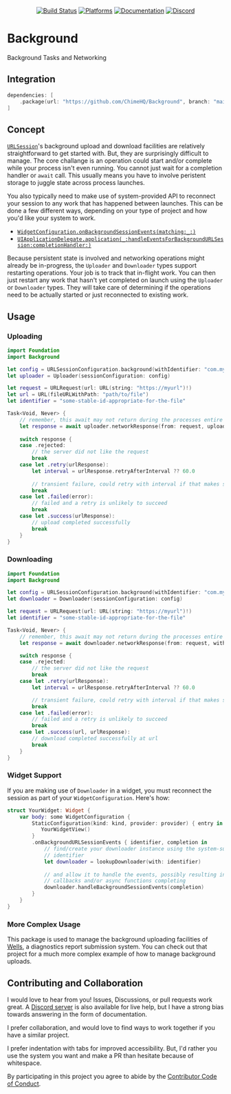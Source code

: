 <div align="center">

[![Build Status][build status badge]][build status]
[![Platforms][platforms badge]][platforms]
[![Documentation][documentation badge]][documentation]
[![Discord][discord badge]][discord]

</div>

# Background
Background Tasks and Networking

## Integration

```swift
dependencies: [
    .package(url: "https://github.com/ChimeHQ/Background", branch: "main")
]
```

## Concept

[`URLSession`](https://developer.apple.com/documentation/foundation/urlsession)'s background upload and download facilities are relatively straightforward to get started with. But, they are surprisingly difficult to manage. The core challange is an operation could start and/or complete while your process isn't even running. You cannot just wait for a completion handler or `await` call. This usually means you have to involve peristent storage to juggle state across process launches.

You also typically need to make use of system-provided API to reconnect your session to any work that has happened between launches. This can be done a few different ways, depending on your type of project and how you'd like your system to work.

- [`WidgetConfiguration.onBackgroundSessionEvents(matching:_:)`](https://developer.apple.com/documentation/swiftui/widgetconfiguration/onbackgroundurlsessionevents(matching:_:)-2e152)
- [`UIApplicationDelegate.application(_:handleEventsForBackgroundURLSession:completionHandler:)`](https://developer.apple.com/documentation/uikit/uiapplicationdelegate/1622941-application)

Because persistent state is involved and networking operations might already be in-progress, the `Uploader` and `Downloader` types support restarting operations. Your job is to track that in-flight work. You can then just restart any work that hasn't yet completed on launch using the `Uploader` or `Downloader` types. They will take care of determining if the operations need to be actually started or just reconnected to existing work.

## Usage

### Uploading

```swift
import Foundation
import Background

let config = URLSessionConfiguration.background(withIdentifier: "com.my.background-id")
let uploader = Uploader(sessionConfiguration: config)

let request = URLRequest(url: URL(string: "https://myurl")!)
let url = URL(fileURLWithPath: "path/to/file")
let identifier = "some-stable-id-appropriate-for-the-file"

Task<Void, Never> {
    // remember, this await may not return during the processes entire lifecycle!
    let response = await uploader.networkResponse(from: request, uploading: url, with: identifier)
    
    switch response {
    case .rejected:
        // the server did not like the request
        break
    case let .retry(urlResponse):
        let interval = urlResponse.retryAfterInterval ?? 60.0
        
        // transient failure, could retry with interval if that makes sense
        break
    case let .failed(error):
        // failed and a retry is unlikely to succeed
        break
    case let .success(urlResponse):
        // upload completed successfully
        break
    }
}
```

### Downloading

```swift
import Foundation
import Background

let config = URLSessionConfiguration.background(withIdentifier: "com.my.background-id")
let downloader = Downloader(sessionConfiguration: config)

let request = URLRequest(url: URL(string: "https://myurl")!)
let identifier = "some-stable-id-appropriate-for-the-file"

Task<Void, Never> {
    // remember, this await may not return during the processes entire lifecycle!
    let response = await downloader.networkResponse(from: request, with: identifier)

    switch response {
    case .rejected:
        // the server did not like the request
        break
    case let .retry(urlResponse):
        let interval = urlResponse.retryAfterInterval ?? 60.0

        // transient failure, could retry with interval if that makes sense
        break
    case let .failed(error):
        // failed and a retry is unlikely to succeed
        break
    case let .success(url, urlResponse):
        // download completed successfully at url
        break
    }
}
```

### Widget Support

If you are making use of `Downloader` in a widget, you must reconnect the session as part of your `WidgetConfiguration`. Here's how:

```swift
struct YourWidget: Widget {
    var body: some WidgetConfiguration {
        StaticConfiguration(kind: kind, provider: provider) { entry in
           YourWidgetView()
        }
        .onBackgroundURLSessionEvents { identifier, completion in
            // find/create your downloader instance using the system-supplied
            // identifier
            let downloader = lookupDownloader(with: identifier)
            
            // and allow it to handle the events, possibly resulting in
            // callbacks and/or async functions completing
            downloader.handleBackgroundSessionEvents(completion)
        }
    }
}
```

### More Complex Usage

This package is used to manage the background uploading facilities of [Wells](https://github.com/ChimeHQ/Wells), a diagnostics report submission system. You can check out that project for a much more complex example of how to manage background uploads.

## Contributing and Collaboration

I would love to hear from you! Issues, Discussions, or pull requests work great. A [Discord server][discord] is also available for live help, but I have a strong bias towards answering in the form of documentation.

I prefer collaboration, and would love to find ways to work together if you have a similar project.

I prefer indentation with tabs for improved accessibility. But, I'd rather you use the system you want and make a PR than hesitate because of whitespace.

By participating in this project you agree to abide by the [Contributor Code of Conduct](CODE_OF_CONDUCT.md).

[build status]: https://github.com/ChimeHQ/Background/actions
[build status badge]: https://github.com/ChimeHQ/Background/workflows/CI/badge.svg
[platforms]: https://swiftpackageindex.com/ChimeHQ/Background
[platforms badge]: https://img.shields.io/endpoint?url=https%3A%2F%2Fswiftpackageindex.com%2Fapi%2Fpackages%2FChimeHQ%2FBackground%2Fbadge%3Ftype%3Dplatforms
[documentation]: https://swiftpackageindex.com/ChimeHQ/Background/main/documentation
[documentation badge]: https://img.shields.io/badge/Documentation-DocC-blue
[discord]: https://discord.gg/esFpX6sErJ
[discord badge]: https://img.shields.io/badge/Discord-purple?logo=Discord&label=Chat&color=%235A64EC
